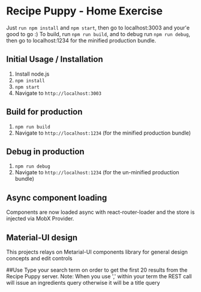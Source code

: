 # Recipe Puppy - Home Exercise

Just `run npm install` and `npm start`, then go to localhost:3003 and your'e good to go :)
To build, run `npm run build`, and to debug run `npm run debug`, then go to localhost:1234 for the minified production bundle.

## Initial Usage / Installation
1. Install node.js
2. `npm install`
3. `npm start`
4. Navigate to `http://localhost:3003`

## Build for production
1. `npm run build`
2. Navigate to `http://localhost:1234` (for the minified production bundle)

## Debug in production
1. `npm run debug`
2. Navigate to `http://localhost:1234` (for the un-minified production bundle)

## Async component loading
Components are now loaded async with react-router-loader and the store is injected via MobX Provider.

## Material-UI design
This projects relays on Metarial-UI components library for general design concepts and edit controls

##Use
Type your search term on order to get the first 20 results from the Recipe Puppy server.
Note: When you use ',' within your term the REST call will issue an ingredients query otherwise it will be a title query